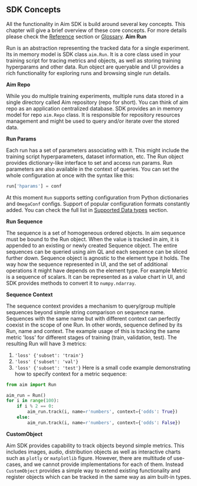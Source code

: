 ## SDK Concepts

All the functionality in Aim SDK is build around several key concepts. This chapter will give a brief overview of these core
concepts. For more details please check the [Reference](../refs/sdk.html) section or [Glossary](./glossary.html).
**Aim Run**

Run is an abstraction representing the tracked data for a single experiment. Its in memory model is SDK class `aim.Run`.
It is a core class used in your training script for tracing metrics and objects, as well as storing training hyperparams
and other data. Run object are queryable and UI provides a rich functionality for exploring runs and browsing single run
details.

**Aim Repo**

While you do multiple training experiments, multiple runs data stored in a single directory
called Aim repository (repo for short). You can think of aim repo as an application centralized database.
SDK provides an in memory model for repo `aim.Repo` class. It is responsible for repository resources management and
might be used to query and/or iterate over the stored data.

**Run Params**

Each run has a set of parameters associating with it. This might include the training script hyperparameters,
dataset information, etc. The Run object provides dictionary-like interface to set and access run params. Run parameters
are also available in the context of queries. You can set the whole configuration at once with the syntax like this:
```python
run['hparams'] = conf
```
At this moment `Run` supports setting configuration from Python dictionaries and `OmegaConf` configs.
Support of popular configuration formats constantly added. You can check the full list in
[Supported Data types](../quick_start/supported_types.html) section.


**Run Sequence**

The sequence is a set of homogeneous ordered objects. In aim sequence must be bound to the Run object. When the value
is tracked in aim, it is appended to an existing or newly created Sequence object. The entire sequences can be queried
using aim QL and each sequence can be sliced further down. Sequence object is agnostic to the element type it holds. The way how
the sequence represented in UI, and the set of additional operations it might have depends on the element type. For example
Metric is a sequence of scalars. It can be represented as a value chart in UI, and SDK provides methods to convert it to
`numpy.ndarray`.

**Sequence Context**

The sequence context provides a mechanism to query/group multiple sequences beyond simple string comparison on sequence name.
Sequences with the same name but with different context can perfectly coexist in the scope of one Run. In other words,
sequence defined by its Run, name and context. The example usage of this is tracking the same metric 'loss' for different stages
of training (train, validation, test). The resulting Run will have 3 metrics:
1) `'loss' {'subset': 'train'}`
2) `'loss' {'subset': 'val'}`
3) `'loss' {'subset': 'test'}`
Here is a small code example demonstrating how to specify context for a metric sequence:
   
```python
from aim import Run

aim_run = Run()
for i in range(100):
    if i % 2 == 0:
        aim_run.track(i, name=r'numbers', context={'odds': True})
    else:
        aim_run.track(i, name=r'numbers', context={'odds': False})
```

**CustomObject**

Aim SDK provides capability to track objects beyond simple metrics. This includes images, audio, distribution objects as
well as interactive charts such as `plotly` or `matplotlib` figure. However, there are multitude of use-cases, and we cannot
provide implementations for each of them. Instead `CustomObject` provides a simple way to extend existing functionality
and register objects which can be tracked in the same way as aim built-in types.
